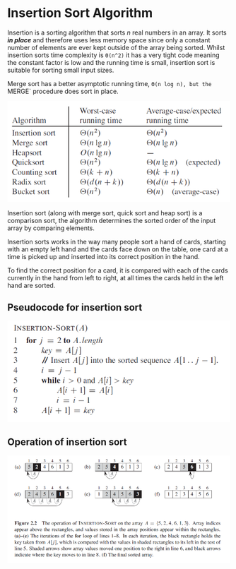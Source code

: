 # Insertion Sort Algorithm

Insertion is a sorting algorithm that sorts *n* real numbers in an array. It sorts ***in place*** and therefore uses less memory space since only a constant number of elements are ever kept outside of the array being sorted. Whilst insertion sorts time complexity is `Θ(n^2)` it has a very tight code meaning the constant factor is low and the running time is small, insertion sort is suitable for sorting small input sizes.

Merge sort has a better asymptotic running time, `Θ(n log n), but the `MERGE` procedure does sort in place.

<p align="left">
  <img src="images/sorting_run_time_table.PNG">
</p>

Insertion sort (along with merge sort, quick sort and heap sort) is a comparison sort, the algorithm determines the sorted order of the input array by comparing elements. 

Insertion sorts works in the way many people sort a hand of cards, starting with an empty left hand and the cards face down on the table, one card at a time is picked up and inserted into its correct position in the hand.

To find the correct position for a card, it is compared with each of the cards currently in the hand from left to right, at all times the cards held in the left hand are sorted.

## Pseudocode for insertion sort

<p align="left">
  <img src="images/insertion_sort_pseudo.PNG">
</p>

## Operation of insertion sort

<p align="left">
  <img src="images/insertion_sort.PNG">
</p>